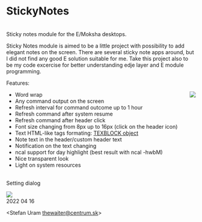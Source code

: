 # StickyNotes
<br>
Sticky notes module for the E/Moksha desktops.

Sticky Notes module is aimed to be a little project with possibility to add elegant notes on the screen. 
There are several sticky note apps around, but I did not find any good E solution suitable for me. 
Take this project also to be my code excercise for better understanding edje layer and E module programming.

Features:
<br>

 - Word wrap
 [<img align="right" src="http://i.imgur.com/QuEYaJf.png">](http://i.imgur.com/QuEYaJf.png)
 - Any command output on the screen
 - Refresh interval for command outcome up to 1 hour
 - Refresh command after system resume
 - Refresh command after header click 
 - Font size changing from 8px up to 16px (click on the header icon)
 - Text HTML-like tags formating:
   [TEXBLOCK object](https://www.enlightenment.org/develop/legacy/program_guide/evas/textblock_objects)
 - Note text in the header/custom header text
 - Notification on the text changing
 - ncal support for day highlight (best result with ncal -hwbM)
 - Nice transparent look
 - Light on system resources
 
 <br>
 Setting dialog
 <br>
 
  [<img align="left" src="https://i.imgur.com/Jo0uBJk.jpg ">](https://i.imgur.com/L02F1L2.jpg)

<br>
2022 04 16

<Stefan Uram thewaiter@centrum.sk>
